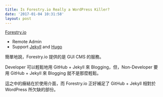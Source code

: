```yaml
---
title: Is Forestry.io Really a WordPress Killer?
date: '2017-01-04 10:31:58'
layout: post
---
```

[Forestry.io](https://forestry.io/ "Forestry.io") 

* Remote Admin
* Support [Jekyll](http://jekyllrb.com/ "Jekyll • Simple, blog-aware, static sites - Transform your plain text into static websites and blogs") and [Hugo](http://gohugo.io/ "Hugo :: A fast and modern static website engine")

簡單地說，Forestry.io 提供的是 GUI CMS 的服務。

Developer 可以輕鬆地用 GitHub + Jekyll 來 Blogging，但，Non-Developer 要用 GitHub + Jekyll 來 Blogging 就不是那麼輕鬆。

這之中的癥結在於使用介面，而 Forestry.io 正好補足了 GitHub + Jekyll 相對於 WordPress 所欠缺的部份。